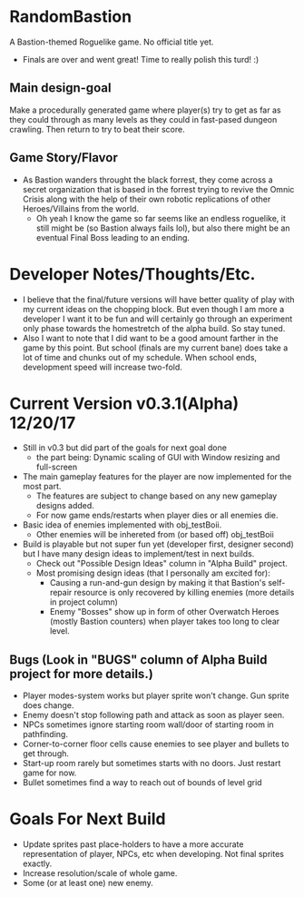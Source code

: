 # RandomBastion
A Bastion-themed Roguelike game. No official title yet.    

- Finals are over and went great! Time to really polish this turd! :)

## Main design-goal
Make a procedurally generated game where player(s) try to get as far as they could through as many levels as they could in fast-pased dungeon crawling. Then return to try to beat their score.

## Game Story/Flavor
- As Bastion wanders throught the black forrest, they come across a secret organization that is based in the forrest trying to revive the Omnic Crisis along with the help of their own robotic replications of other Heroes/Villains from the world.
	- Oh yeah I know the game so far seems like an endless roguelike, it still might be (so Bastion always fails lol), but also there might be an eventual Final Boss leading to an ending.
	
# Developer Notes/Thoughts/Etc.
- I believe that the final/future versions will have better quality of play with my current ideas on the chopping block. But even though I am more a developer I want it to be fun and will certainly go through an experiment only phase towards the homestretch of the alpha build. So stay tuned.
- Also I want to note that I did want to be a good amount farther in the game by this point. But school (finals are my current bane) does take a lot of time and chunks out of my schedule. When school ends, development speed will increase two-fold.

# Current Version v0.3.1(Alpha) 12/20/17
- Still in v0.3 but did part of the goals for next goal done
	- the part being: Dynamic scaling of GUI with Window resizing and full-screen
- The main gameplay features for the player are now implemented for the most part.
	- The features are subject to change based on any new gameplay designs added.
	- For now game ends/restarts when player dies or all enemies die.
- Basic idea of enemies implemented with obj_testBoii.
	- Other enemies will be inhereted from (or based off) obj_testBoii
- Build is playable but not super fun yet (developer first, designer second) but I have many design ideas to implement/test in next builds.
	- Check out "Possible Design Ideas" column in "Alpha Build" project.
	- Most promising design ideas (that I personally am excited for):
		- Causing a run-and-gun design by making it that Bastion's self-repair resource is only recovered by killing enemies (more details in project column)
		- Enemy "Bosses" show up in form of other Overwatch Heroes (mostly Bastion counters) when player takes too long to clear level.

## Bugs (Look in "BUGS" column of Alpha Build project for more details.)
- Player modes-system works but player sprite won't change. Gun sprite does change.
- Enemy doesn't stop following path and attack as soon as player seen.
- NPCs sometimes ignore starting room wall/door of starting room in pathfinding.
- Corner-to-corner floor cells cause enemies to see player and bullets to get through.
- Start-up room rarely but sometimes starts with no doors. Just restart game for now.
- Bullet sometimes find a way to reach out of bounds of level grid

# Goals For Next Build
- Update sprites past place-holders to have a more accurate representation of player, NPCs, etc when developing. Not final sprites exactly.
- Increase resolution/scale of whole game.
- Some (or at least one) new enemy.

